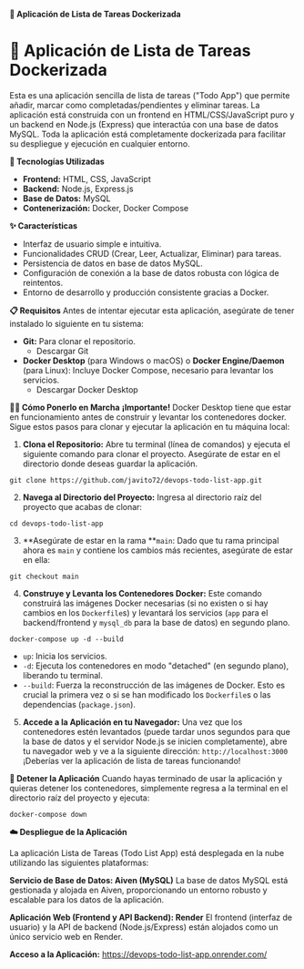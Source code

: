 **📝 Aplicación de Lista de Tareas Dockerizada**
# 📝 Aplicación de Lista de Tareas Dockerizada
Esta es una aplicación sencilla de lista de tareas ("Todo App") que permite añadir, marcar como completadas/pendientes y eliminar tareas. La aplicación está construida con un frontend en HTML/CSS/JavaScript puro y un backend en Node.js (Express) que interactúa con una base de datos MySQL. Toda la aplicación está completamente dockerizada para facilitar su despliegue y ejecución en cualquier entorno.

**🚀 Tecnologías Utilizadas**
* **Frontend:** HTML, CSS, JavaScript
* **Backend:** Node.js, Express.js
* **Base de Datos:** MySQL
* **Contenerización:** Docker, Docker Compose


**✨ Características**
* Interfaz de usuario simple e intuitiva.
* Funcionalidades CRUD (Crear, Leer, Actualizar, Eliminar) para tareas.
* Persistencia de datos en base de datos MySQL.
* Configuración de conexión a la base de datos robusta con lógica de reintentos.
* Entorno de desarrollo y producción consistente gracias a Docker.


**📋 Requisitos**
Antes de intentar ejecutar esta aplicación, asegúrate de tener instalado lo siguiente en tu sistema:
* **Git:** Para clonar el repositorio.
   * Descargar Git
* **Docker Desktop** (para Windows o macOS) o **Docker Engine/Daemon** (para Linux): Incluye Docker Compose, necesario para levantar los servicios.
   * Descargar Docker Desktop

**🏃‍♀️ Cómo Ponerlo en Marcha**
**¡Importante!** Docker Desktop tiene que estar en funcionamiento antes de construir y levantar los contenedores docker.
Sigue estos pasos para clonar y ejecutar la aplicación en tu máquina local:

1. **Clona el Repositorio:** Abre tu terminal (línea de comandos) y ejecuta el siguiente comando para clonar el proyecto. Asegúrate de estar en el directorio donde deseas guardar la aplicación.

```
git clone https://github.com/javito72/devops-todo-list-app.git
```

2. **Navega al Directorio del Proyecto:** Ingresa al directorio raíz del proyecto que acabas de clonar:

```
cd devops-todo-list-app
```

3. **Asegúrate de estar en la rama **`main`: Dado que tu rama principal ahora es `main` y contiene los cambios más recientes, asegúrate de estar en ella:

```
git checkout main
```

4. **Construye y Levanta los Contenedores Docker:** Este comando construirá las imágenes Docker necesarias (si no existen o si hay cambios en los `Dockerfile`s) y levantará los servicios (`app` para el backend/frontend y `mysql_db` para la base de datos) en segundo plano.

```
docker-compose up -d --build
```

   * `up`: Inicia los servicios.
   * `-d`: Ejecuta los contenedores en modo "detached" (en segundo plano), liberando tu terminal.
   * `--build`: Fuerza la reconstrucción de las imágenes de Docker. Esto es crucial la primera vez o si se han modificado los `Dockerfile`s o las dependencias (`package.json`).

5. **Accede a la Aplicación en tu Navegador:** Una vez que los contenedores estén levantados (puede tardar unos segundos para que la base de datos y el servidor Node.js se inicien completamente), abre tu navegador web y ve a la siguiente dirección:
`http://localhost:3000`
¡Deberías ver la aplicación de lista de tareas funcionando!

**🛑 Detener la Aplicación**
Cuando hayas terminado de usar la aplicación y quieras detener los contenedores, simplemente regresa a la terminal en el directorio raíz del proyecto y ejecuta:

```
docker-compose down
```

**☁️ Despliegue de la Aplicación**

La aplicación Lista de Tareas (Todo List App) está desplegada en la nube utilizando las siguientes plataformas:

**Servicio de Base de Datos: Aiven (MySQL)**
La base de datos MySQL está gestionada y alojada en Aiven, proporcionando un entorno robusto y escalable para los datos de la aplicación.

**Aplicación Web (Frontend y API Backend): Render**
El frontend (interfaz de usuario) y la API de backend (Node.js/Express) están alojados como un único servicio web en Render.

**Acceso a la Aplicación:** https://devops-todo-list-app.onrender.com/
